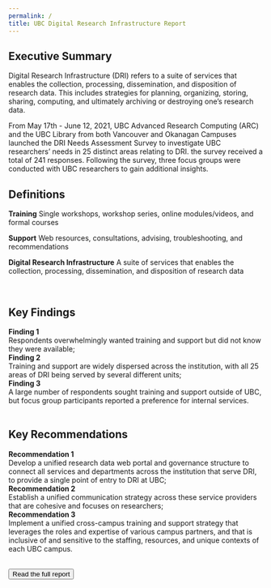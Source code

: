 ```yaml
---
permalink: /
title: UBC Digital Research Infrastructure Report
---
```


## Executive Summary

<div class = "summary">
<p>Digital Research Infrastructure (DRI) refers to a suite of services that enables the collection, processing, dissemination, and disposition of research data. This includes strategies for planning, organizing, storing, sharing, computing, and ultimately archiving or destroying one’s research data.</p>

<p>From May 17th - June 12, 2021, UBC Advanced Research Computing (ARC) and the UBC Library from both Vancouver and Okanagan Campuses launched the DRI Needs Assessment Survey to investigate UBC researchers’ needs in 25 distinct areas relating to DRI. the survey received a total of 241 responses.  Following the survey, three focus groups were conducted with UBC researchers to gain additional insights.</p>
</div>

## Definitions

**Training** Single workshops, workshop series, online modules/videos, and formal courses

**Support** Web resources, consultations, advising, troubleshooting, and recommendations

**Digital Research Infrastructure** A suite of services that enables the collection, processing, dissemination, and disposition of research data

<br>

## Key Findings 
<div class="recommendation">
<b>Finding 1</b> 
  <br>
Respondents overwhelmingly wanted training and support but did not know they were available; 
  <br>
<b>Finding 2</b> 
  <br>
Training and support are widely dispersed across the institution, with all 25 areas of DRI being served by several different units; 
  <br>
 <b>Finding 3</b> 
  <br>
A large number of respondents sought training and support outside of UBC, but focus group participants reported a preference for internal services.   
</div>

<br>

## Key Recommendations
<div class="recommendation">
<b>Recommendation 1</b>
  <br>
Develop a unified research data web portal and governance structure to connect all services and departments across the institution that serve DRI, to provide a single point of entry to DRI at UBC; 
  <br>
<b>Recommendation 2</b>
  <br>
Establish a unified communication strategy across these service providers that are cohesive and focuses on researchers; 
  <br>
<b>Recommendation 3</b>
  <br>
Implement a unified cross-campus training and support strategy that leverages the roles and expertise of various campus partners, and that is inclusive of and sensitive to the staffing, resources, and unique contexts of each UBC campus.
</div>

<br>
 
<a href = "fullreport.html"><button class = "reportLink fullreportLink ">Read the full report</button></a>


